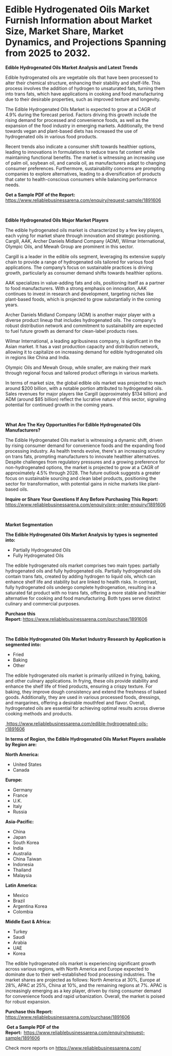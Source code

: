 <p><h1>Edible Hydrogenated Oils Market Furnish Information about Market Size, Market Share, Market Dynamics, and Projections Spanning from 2025 to 2032.</h1></p><p><strong>Edible Hydrogenated Oils Market Analysis and Latest Trends</strong></p>
<p><p>Edible hydrogenated oils are vegetable oils that have been processed to alter their chemical structure, enhancing their stability and shelf-life. This process involves the addition of hydrogen to unsaturated fats, turning them into trans fats, which have applications in cooking and food manufacturing due to their desirable properties, such as improved texture and longevity.</p><p>The Edible Hydrogenated Oils Market is expected to grow at a CAGR of 4.9% during the forecast period. Factors driving this growth include the rising demand for processed and convenience foods, as well as the expansion of the food industry in emerging markets. Additionally, the trend towards vegan and plant-based diets has increased the use of hydrogenated oils in various food products.</p><p>Recent trends also indicate a consumer shift towards healthier options, leading to innovations in formulations to reduce trans fat content while maintaining functional benefits. The market is witnessing an increasing use of palm oil, soybean oil, and canola oil, as manufacturers adapt to changing consumer preferences. Furthermore, sustainability concerns are prompting companies to explore alternatives, leading to a diversification of products that cater to health-conscious consumers while balancing performance needs.</p></p>
<p><strong>Get a Sample PDF of the Report:&nbsp;</strong> <a href="https://www.reliablebusinessarena.com/enquiry/request-sample/1891606?utm_campaign=1912&utm_medium=2&utm_source=Github&utm_content=ia&utm_term=14012025&utm_id=edible-hydrogenated-oils">https://www.reliablebusinessarena.com/enquiry/request-sample/1891606</a></p>
<p>&nbsp;</p>
<p><strong>Edible Hydrogenated Oils Major Market Players</strong></p>
<p><p>The edible hydrogenated oils market is characterized by a few key players, each vying for market share through innovation and strategic positioning. Cargill, AAK, Archer Daniels Midland Company (ADM), Wilmar International, Olympic Oils, and Mewah Group are prominent in this sector. </p><p>Cargill is a leader in the edible oils segment, leveraging its extensive supply chain to provide a range of hydrogenated oils tailored for various food applications. The company’s focus on sustainable practices is driving growth, particularly as consumer demand shifts towards healthier options.</p><p>AAK specializes in value-adding fats and oils, positioning itself as a partner to food manufacturers. With a strong emphasis on innovation, AAK continues to invest in research and development, targeting niches like plant-based foods, which is projected to grow substantially in the coming years.</p><p>Archer Daniels Midland Company (ADM) is another major player with a diverse product lineup that includes hydrogenated oils. The company's robust distribution network and commitment to sustainability are expected to fuel future growth as demand for clean-label products rises.</p><p>Wilmar International, a leading agribusiness company, is significant in the Asian market. It has a vast production capacity and distribution network, allowing it to capitalize on increasing demand for edible hydrogenated oils in regions like China and India.</p><p>Olympic Oils and Mewah Group, while smaller, are making their mark through regional focus and tailored product offerings in various markets. </p><p>In terms of market size, the global edible oils market was projected to reach around $200 billion, with a notable portion attributed to hydrogenated oils. Sales revenues for major players like Cargill (approximately $134 billion) and ADM (around $85 billion) reflect the lucrative nature of this sector, signaling potential for continued growth in the coming years.</p></p>
<p>&nbsp;</p>
<p><strong>What Are The Key Opportunities For Edible Hydrogenated Oils Manufacturers?</strong></p>
<p><p>The Edible Hydrogenated Oils market is witnessing a dynamic shift, driven by rising consumer demand for convenience foods and the expanding food processing industry. As health trends evolve, there's an increasing scrutiny on trans fats, prompting manufacturers to innovate healthier alternatives. Despite challenges from regulatory pressures and a growing preference for non-hydrogenated options, the market is projected to grow at a CAGR of approximately 4.5% through 2028. The future outlook suggests a greater focus on sustainable sourcing and clean label products, positioning the sector for transformation, with potential gains in niche markets like plant-based oils.</p></p>
<p><strong>Inquire or Share Your Questions If Any Before Purchasing This Report:</strong> <a href="https://www.reliablebusinessarena.com/enquiry/pre-order-enquiry/1891606?utm_campaign=1912&utm_medium=2&utm_source=Github&utm_content=ia&utm_term=14012025&utm_id=edible-hydrogenated-oils">https://www.reliablebusinessarena.com/enquiry/pre-order-enquiry/1891606</a></p>
<p>&nbsp;</p>
<p><strong>Market Segmentation</strong></p>
<p><strong>The Edible Hydrogenated Oils Market Analysis by types is segmented into:</strong></p>
<p><ul><li>Partially Hydrogenated Oils</li><li>Fully Hydrogenated Oils</li></ul></p>
<p><p>The edible hydrogenated oils market comprises two main types: partially hydrogenated oils and fully hydrogenated oils. Partially hydrogenated oils contain trans fats, created by adding hydrogen to liquid oils, which can enhance shelf life and stability but are linked to health risks. In contrast, fully hydrogenated oils undergo complete hydrogenation, resulting in a saturated fat product with no trans fats, offering a more stable and healthier alternative for cooking and food manufacturing. Both types serve distinct culinary and commercial purposes.</p></p>
<p><strong>Purchase this Report:&nbsp;</strong><a href="https://www.reliablebusinessarena.com/purchase/1891606?utm_campaign=1912&utm_medium=2&utm_source=Github&utm_content=ia&utm_term=14012025&utm_id=edible-hydrogenated-oils">https://www.reliablebusinessarena.com/purchase/1891606</a></p>
<p>&nbsp;</p>
<p><strong>The Edible Hydrogenated Oils Market Industry Research by Application is segmented into:</strong></p>
<p><ul><li>Fried</li><li>Baking</li><li>Other</li></ul></p>
<p><p>The edible hydrogenated oils market is primarily utilized in frying, baking, and other culinary applications. In frying, these oils provide stability and enhance the shelf life of fried products, ensuring a crispy texture. For baking, they improve dough consistency and extend the freshness of baked goods. Additionally, they are used in various processed foods, dressings, and margarines, offering a desirable mouthfeel and flavor. Overall, hydrogenated oils are essential for achieving optimal results across diverse cooking methods and products.</p></p>
<p><a href="https://www.reliablebusinessarena.com/edible-hydrogenated-oils-r1891606?utm_campaign=1912&utm_medium=2&utm_source=Github&utm_content=ia&utm_term=14012025&utm_id=edible-hydrogenated-oils">&nbsp;https://www.reliablebusinessarena.com/edible-hydrogenated-oils-r1891606</a></p>
<p><strong>In terms of Region, the Edible Hydrogenated Oils Market Players available by Region are:</strong></p>
<p>
    <p> <strong> North America: </strong>
        <ul>
            <li>United States</li>
            <li>Canada</li>
        </ul>
        </p> 
    <p> <strong> Europe: </strong>
        <ul>
            <li>Germany</li>
            <li>France</li>
            <li>U.K.</li>
            <li>Italy</li>
            <li>Russia</li>
        </ul>
        </p> 
    <p> <strong> Asia-Pacific: </strong>
        <ul>
            <li>China</li>
            <li>Japan</li>
            <li>South Korea</li>
            <li>India</li>
            <li>Australia</li>
            <li>China Taiwan</li>
            <li>Indonesia</li>
            <li>Thailand</li>
            <li>Malaysia</li>
        </ul>
        </p> 
    <p> <strong> Latin America: </strong>
        <ul>
            <li>Mexico</li>
            <li>Brazil</li>
            <li>Argentina Korea</li>
            <li>Colombia</li>
        </ul>
        </p> 
    <p> <strong> Middle East & Africa: </strong>
        <ul>
            <li>Turkey</li>
            <li>Saudi</li>
            <li>Arabia</li>
            <li>UAE</li>
            <li>Korea</li>
        </ul>
    </p>
    </p>
<p><p>The edible hydrogenated oils market is experiencing significant growth across various regions, with North America and Europe expected to dominate due to their well-established food processing industries. The market shares are projected as follows: North America at 30%, Europe at 28%, APAC at 25%, China at 10%, and the remaining regions at 7%. APAC is increasingly emerging as a key player, driven by rising consumer demand for convenience foods and rapid urbanization. Overall, the market is poised for robust expansion.</p></p>
<p><strong>Purchase this Report: </strong><a href="https://www.reliablebusinessarena.com/purchase/1891606?utm_campaign=1912&utm_medium=2&utm_source=Github&utm_content=ia&utm_term=14012025&utm_id=edible-hydrogenated-oils">https://www.reliablebusinessarena.com/purchase/1891606</a></p>
<p>&nbsp;<strong>Get a Sample PDF of the Report:&nbsp;&nbsp;</strong><a href="https://www.reliablebusinessarena.com/enquiry/request-sample/1891606?utm_campaign=1912&utm_medium=2&utm_source=Github&utm_content=ia&utm_term=14012025&utm_id=edible-hydrogenated-oils">https://www.reliablebusinessarena.com/enquiry/request-sample/1891606</a></p>
<p><strong></strong></p>
<p>Check more reports on <a href="https://www.reliablebusinessarena.com/?utm_campaign=1912&utm_medium=2&utm_source=Github&utm_content=ia&utm_term=14012025&utm_id=edible-hydrogenated-oils">https://www.reliablebusinessarena.com/</a></p>